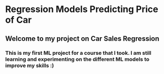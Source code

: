 # Regression Models Predicting Price of Car
## Welcome to my project on Car Sales Regression
### This is my first ML project for a course that I took. I am still learning and experimenting on the different ML models to improve my skills :)




